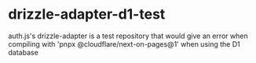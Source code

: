 # drizzle-adapter-d1-test

auth.js's drizzle-adapter is a test repository that would give an error when compiling with 'pnpx @cloudflare/next-on-pages@1' when using the D1 database
